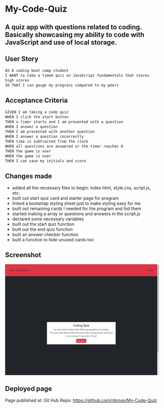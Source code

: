 # My-Code-Quiz
## A quiz app with questions related to coding. Basically showcasing my ability to code with JavaScript and use of local storage.

## User Story

```
AS A coding boot camp student
I WANT to take a timed quiz on JavaScript fundamentals that stores high scores
SO THAT I can gauge my progress compared to my peers
```

## Acceptance Criteria

```
GIVEN I am taking a code quiz
WHEN I click the start button
THEN a timer starts and I am presented with a question
WHEN I answer a question
THEN I am presented with another question
WHEN I answer a question incorrectly
THEN time is subtracted from the clock
WHEN all questions are answered or the timer reaches 0
THEN the game is over
WHEN the game is over
THEN I can save my initials and score
```

## Changes made

- added all the necessary files to begin: index.html, style.css, script.js, etc.
- built out start quiz card and starter page for program
- linked a bootstrap styling sheet just to make styling easy for me
- built out remaining cards I needed for the program and hid them
- started making a array or questions and answers in the script.js
- declared some necessary variables
- built out the start quiz function 
- built out the end quiz function
- built an answer checker function 
- built a function to hide unused cards too


## Screenshot

![CodeQuizScreen](./assets/images/2022-03-21.png)

## Deployed page

Page published at:
Git Hub Repo: https://github.com/nbross/My-Code-Quiz